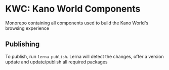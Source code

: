 # KWC: Kano World Components

Monorepo containing all components used to build the Kano World's browsing experience

## Publishing

To publish, run `lerna publish`. Lerna will detect the changes, offer a version update and update/publish all required packages

